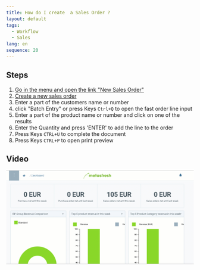 ```yaml
---
title: How do I create  a Sales Order ?
layout: default
tags:
  - Workflow
  - Sales
lang: en
sequence: 20
---
```


## Steps

1. [Go in the menu and open the link "New Sales Order"](Menu)
1. [Create a new sales order](New_Record_Window)
1. Enter a part of the customers name or number
1. click "Batch Entry" or press Keys `Ctrl+Q` to open the fast order line input
1. Enter a part of the product name or number and click on one of the results
1. Enter the Quantity and press 'ENTER' to add the line to the order
1. Press Keys `CTRL+U` to complete the document
1. Press Keys `CTRL+P` to open print preview


## Video

![](assets/salesorder.gif)
